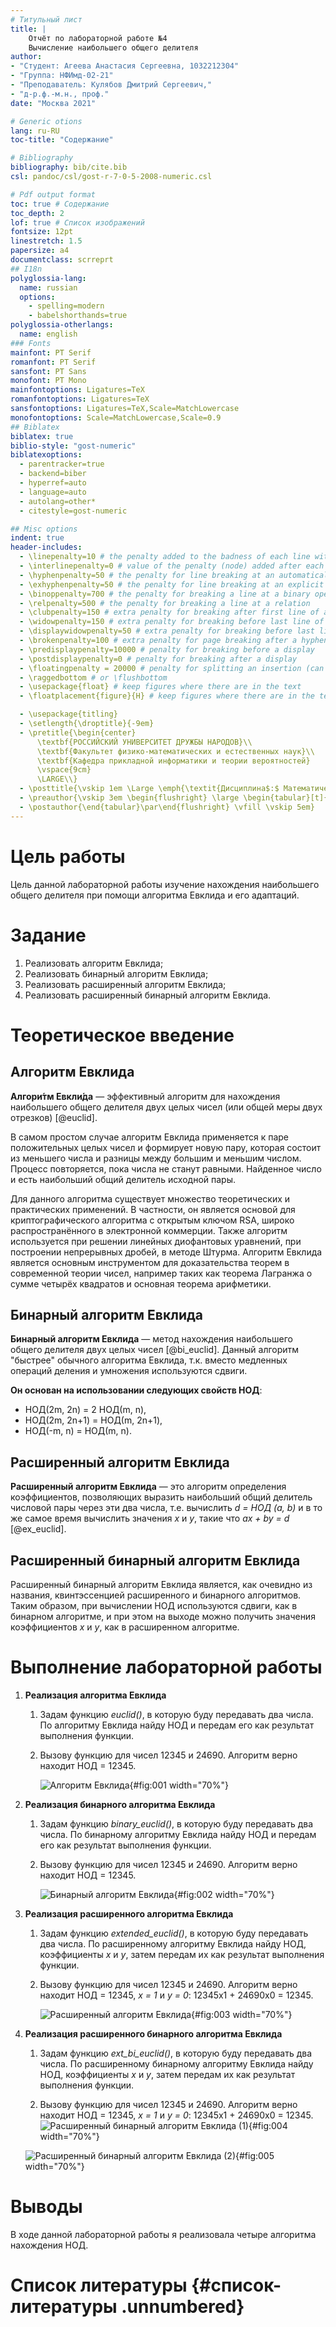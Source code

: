 ```yaml
---
# Титульный лист
title: |
    Отчёт по лабораторной работе №4  
    Вычисление наибольшего общего делителя
author:
- "Студент: Агеева Анастасия Сергеевна, 1032212304"
- "Группа: НФИмд-02-21"
- "Преподаватель: Кулябов Дмитрий Сергеевич,"
- "д-р.ф.-м.н., проф."
date: "Москва 2021"

# Generic otions
lang: ru-RU
toc-title: "Содержание"

# Bibliography
bibliography: bib/cite.bib
csl: pandoc/csl/gost-r-7-0-5-2008-numeric.csl

# Pdf output format
toc: true # Содержание
toc_depth: 2
lof: true # Список изображений
fontsize: 12pt
linestretch: 1.5
papersize: a4
documentclass: scrreprt
## I18n
polyglossia-lang:
  name: russian
  options:
	- spelling=modern
	- babelshorthands=true
polyglossia-otherlangs:
  name: english
### Fonts
mainfont: PT Serif
romanfont: PT Serif
sansfont: PT Sans
monofont: PT Mono
mainfontoptions: Ligatures=TeX
romanfontoptions: Ligatures=TeX
sansfontoptions: Ligatures=TeX,Scale=MatchLowercase
monofontoptions: Scale=MatchLowercase,Scale=0.9
## Biblatex
biblatex: true
biblio-style: "gost-numeric"
biblatexoptions:
  - parentracker=true
  - backend=biber
  - hyperref=auto
  - language=auto
  - autolang=other*
  - citestyle=gost-numeric

## Misc options
indent: true
header-includes:
  - \linepenalty=10 # the penalty added to the badness of each line within a paragraph (no associated penalty node) Increasing the value makes tex try to have fewer lines in the paragraph.
  - \interlinepenalty=0 # value of the penalty (node) added after each line of a paragraph.
  - \hyphenpenalty=50 # the penalty for line breaking at an automatically inserted hyphen
  - \exhyphenpenalty=50 # the penalty for line breaking at an explicit hyphen
  - \binoppenalty=700 # the penalty for breaking a line at a binary operator
  - \relpenalty=500 # the penalty for breaking a line at a relation
  - \clubpenalty=150 # extra penalty for breaking after first line of a paragraph
  - \widowpenalty=150 # extra penalty for breaking before last line of a paragraph
  - \displaywidowpenalty=50 # extra penalty for breaking before last line before a display math
  - \brokenpenalty=100 # extra penalty for page breaking after a hyphenated line
  - \predisplaypenalty=10000 # penalty for breaking before a display
  - \postdisplaypenalty=0 # penalty for breaking after a display
  - \floatingpenalty = 20000 # penalty for splitting an insertion (can only be split footnote in standard LaTeX)
  - \raggedbottom # or \flushbottom
  - \usepackage{float} # keep figures where there are in the text
  - \floatplacement{figure}{H} # keep figures where there are in the text

  - \usepackage{titling}
  - \setlength{\droptitle}{-9em}
  - \pretitle{\begin{center}
      \textbf{РОССИЙСКИЙ УНИВЕРСИТЕТ ДРУЖБЫ НАРОДОВ}\\
      \textbf{Факультет физико-математических и естественных наук}\\
      \textbf{Кафедра прикладной информатики и теории вероятностей}
      \vspace{9cm}
      \LARGE\\}
  - \posttitle{\vskip 1em \Large \emph{\textit{Дисциплина$:$ Математические основы защиты информации и информационной безопасности}} \end{center}}
  - \preauthor{\vskip 3em \begin{flushright} \large \begin{tabular}[t]{c}}
  - \postauthor{\end{tabular}\par\end{flushright} \vfill \vskip 5em}
---
```


# Цель работы

Цель данной лабораторной работы изучение нахождения наибольшего общего делителя при помощи алгоритма Евклида и его адаптаций.

# Задание

1.  Реализовать алгоритм Евклида;
1.  Реализовать бинарный алгоритм Евклида;
1.  Реализовать расширенный алгоритм Евклида;
1.  Реализовать расширенный бинарный алгоритм Евклида.

# Теоретическое введение

## Алгоритм Евклида

**Алгори́тм Евкли́да** — эффективный алгоритм для нахождения наибольшего общего делителя двух целых чисел (или общей меры двух отрезков) [@euclid].

В самом простом случае алгоритм Евклида применяется к паре положительных целых чисел и формирует новую пару, которая состоит из меньшего числа и разницы между большим и меньшим числом. Процесс повторяется, пока числа не станут равными. Найденное число и есть наибольший общий делитель исходной пары. 

Для данного алгоритма существует множество теоретических и практических применений. В частности, он является основой для криптографического алгоритма с открытым ключом RSA, широко распространённого в электронной коммерции. Также алгоритм используется при решении линейных диофантовых уравнений, при построении непрерывных дробей, в методе Штурма. Алгоритм Евклида является основным инструментом для доказательства теорем в современной теории чисел, например таких как теорема Лагранжа о сумме четырёх квадратов и основная теорема арифметики.

## Бинарный алгоритм Евклида

**Бинарный алгоритм Евклида** — метод нахождения наибольшего общего делителя двух целых чисел [@bi_euclid]. Данный алгоритм "быстрее" обычного алгоритма Евклида, т.к. вместо медленных операций деления и умножения используются сдвиги.

**Он основан на использовании следующих свойств НОД**:

- НОД(2m, 2n) = 2 НОД(m, n),
- НОД(2m, 2n+1) = НОД(m, 2n+1),
- НОД(-m, n) = НОД(m, n).

## Расширенный алгоритм Евклида

**Расширенный алгоритм Евклида** — это алгоритм определения коэффициентов, позволяющих выразить наибольший общий делитель числовой пары через эти два числа, т.е. вычислить *d = НОД (a, b)* и в то же самое время вычислить значения *x* и *y*, такие что *ax + by = d* [@ex_euclid].

## Расширенный бинарный алгоритм Евклида

Расширенный бинарный алгоритм Евклида является, как очевидно из названия, квинтэссенцией расширенного и бинарного алгоритмов. Таким образом, при вычислении НОД используются сдвиги, как в бинарном алгоритме, и при этом на выходе можно получить значения коэффициентов *x* и *y*, как в расширенном алгоритме.

# Выполнение лабораторной работы

1. **Реализация алгоритма Евклида**

   1. Задам функцию *euclid()*, в которую буду передавать два числа. По алгоритму Евклида найду НОД и передам его как результат выполнения функции. 

   2. Вызову функцию для чисел 12345 и 24690. Алгоритм верно находит НОД = 12345.

      ![Алгоритм Евклида](image/euclid.jpg){#fig:001 width="70%"}

2. **Реализация бинарного алгоритма Евклида**

   1. Задам функцию *binary_euclid()*, в которую буду передавать два числа. По бинарному алгоритму Евклида найду НОД и передам его как результат выполнения функции.

   2. Вызову функцию для чисел 12345 и 24690. Алгоритм верно находит НОД = 12345.

      ![Бинарный алгоритм Евклида](image/bi_euclid.jpg){#fig:002 width="70%"}

3. **Реализация расширенного алгоритма Евклида**

   1. Задам функцию *extended_euclid()*, в которую буду передавать два числа. По расширенному алгоритму Евклида найду НОД, коэффициенты *x* и *y*, затем передам их как результат выполнения функции.

   2. Вызову функцию для чисел 12345 и 24690. Алгоритм верно находит НОД = 12345, *x = 1* и *y = 0*: 12345х1 + 24690х0 = 12345.

      ![Расширенный алгоритм Евклида](image/ex_euclid.jpg){#fig:003 width="70%"}

4. **Реализация расширенного  бинарного алгоритма Евклида**

   1. Задам функцию *ext_bi_euclid()*, в которую буду передавать два числа. По расширенному бинарному алгоритму Евклида найду НОД, коэффициенты *x* и *y*, затем передам их как результат выполнения функции.
   
   2.  Вызову функцию для чисел 12345 и 24690. Алгоритм верно находит НОД = 12345, *x = 1* и *y = 0*: 12345х1 + 24690х0 = 12345.
      ![Расширенный бинарный алгоритм Евклида (1)](image/ex_bi_euclid1.jpg){#fig:004 width="70%"}
      
      ![Расширенный бинарный алгоритм Евклида (2)](image/ex_bi_euclid2.jpg){#fig:005 width="70%"}

# Выводы

В ходе данной лабораторной работы я реализовала четыре алгоритма нахождения НОД.

# Список литературы {#список-литературы .unnumbered}
